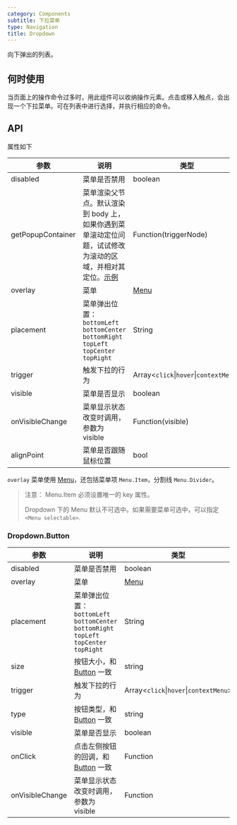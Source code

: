 ```yaml
---
category: Components
subtitle: 下拉菜单
type: Navigation
title: Dropdown
---
```


向下弹出的列表。

## 何时使用

当页面上的操作命令过多时，用此组件可以收纳操作元素。点击或移入触点，会出现一个下拉菜单。可在列表中进行选择，并执行相应的命令。

## API

属性如下

| 参数 | 说明 | 类型 | 默认值 |
| --- | --- | --- | --- |
| disabled | 菜单是否禁用 | boolean | - |
| getPopupContainer | 菜单渲染父节点。默认渲染到 body 上，如果你遇到菜单滚动定位问题，试试修改为滚动的区域，并相对其定位。[示例](https://codepen.io/afc163/pen/zEjNOy?editors=0010) | Function(triggerNode) | `() => document.body` |
| overlay | 菜单 | [Menu](/components/menu) | - |
| placement | 菜单弹出位置：`bottomLeft` `bottomCenter` `bottomRight` `topLeft` `topCenter` `topRight` | String | `bottomLeft` |
| trigger | 触发下拉的行为 | Array&lt;`click`\|`hover`\|`contextMenu`> | `['hover']` |
| visible | 菜单是否显示 | boolean | - |
| onVisibleChange | 菜单显示状态改变时调用，参数为 visible | Function(visible) | - |
| alignPoint | 菜单是否跟随鼠标位置 | bool | - |

`overlay` 菜单使用 [Menu](/components/menu/)，还包括菜单项 `Menu.Item`，分割线 `Menu.Divider`。

> 注意： Menu.Item 必须设置唯一的 key 属性。
>
> Dropdown 下的 Menu 默认不可选中。如果需要菜单可选中，可以指定 `<Menu selectable>`.

### Dropdown.Button

| 参数 | 说明 | 类型 | 默认值 |
| --- | --- | --- | --- |
| disabled | 菜单是否禁用 | boolean | - |
| overlay | 菜单 | [Menu](/components/menu/) | - |
| placement | 菜单弹出位置：`bottomLeft` `bottomCenter` `bottomRight` `topLeft` `topCenter` `topRight` | String | `bottomLeft` |
| size | 按钮大小，和 [Button](/components/button/) 一致 | string | 'default' |
| trigger | 触发下拉的行为 | Array&lt;`click`\|`hover`\|`contextMenu`> | `['hover']` |
| type | 按钮类型，和 [Button](/components/button/) 一致 | string | 'default' |
| visible | 菜单是否显示 | boolean | - |
| onClick | 点击左侧按钮的回调，和 [Button](/components/button/) 一致 | Function | - |
| onVisibleChange | 菜单显示状态改变时调用，参数为 visible | Function | - |
